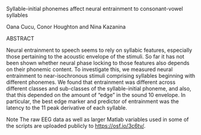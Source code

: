 Syllable-initial phonemes affect neural entrainment to consonant-vowel syllables

Oana Cucu, Conor Houghton and Nina Kazanina

ABSTRACT

Neural entrainment to speech seems to rely on syllabic features, especially those pertaining to the acoustic envelope of the stimuli. So far it has not been shown whether neural phase locking to those features also depends on their phonemic content. To investigate this, we measured neural entrainment to near-isochronous stimuli comprising syllables beginning with different phonemes. We found that entrainment was different across different classes and sub-classes of the syllable-initial phoneme, and also, that this depended on the amount of “edge” in the sound 10   envelope. In particular, the best edge marker and predictor of entrainment was the latency to the 11 peak derivative of each syllable.



Note
The raw EEG data as well as larger Matlab variables used in some of the scripts are uploaded publicly to https://osf.io/3c6tv/.
